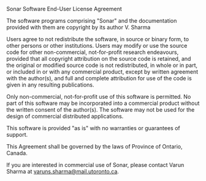 Sonar Software End-User License Agreement

The software programs comprising "Sonar" and the documentation provided
with them are copyright by its author V. Sharma

Users agree to not redistribute the software, in source or binary form, to
other persons or other institutions. Users may modify or use the source code
for other non-commercial, not-for-profit research endeavours, provided that all
copyright attribution on the source code is retained, and the original or
modified source code is not redistributed, in whole or in part, or included in
or with any commercial product, except by written agreement with the author(s),
and full and complete attribution for use of the code is given in any resulting
publications.

Only non-commercial, not-for-profit use of this software is permitted. No part
of this software may be incorporated into a commercial product without the
written consent of the author(s). The software may not be used for the design of
commercial distributed applications.

This software is provided "as is" with no warranties or guarantees of support.

This Agreement shall be governed by the laws of Province of Ontario, Canada.

If you are interested in commercial use of Sonar, please contact 
Varun Sharma at varuns.sharma@mail.utoronto.ca.
